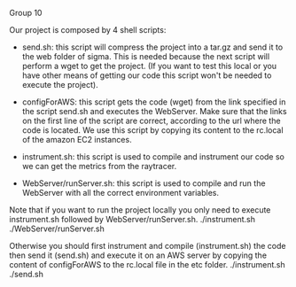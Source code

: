 Group 10

Our project is composed by 4 shell scripts:

- send.sh: this script will compress the project into a tar.gz and send it to the web folder of sigma. This is needed because the next script will perform a wget to get the project. (If you want to test this local or you have other means of getting our code this script won't be needed to execute the project).

- configForAWS: this script gets the code (wget) from the link specified in the script send.sh and executes the WebServer. Make sure that the links on the first line of the script are correct, according to the url where the code is located. We use this script by copying its content to the rc.local of the amazon EC2 instances.

- instrument.sh: this script is used to compile and instrument our code so we can get the metrics from the raytracer.

- WebServer/runServer.sh: this script is used to compile and run the WebServer with all the correct environment variables.

Note that if you want to run the project locally you only need to execute instrument.sh followed by WebServer/runServer.sh. 
	./instrument.sh
	./WebServer/runServer.sh

Otherwise you should first instrument and compile (instrument.sh) the code then send it (send.sh) and execute it on an AWS server by copying the content of configForAWS to the rc.local file in the etc folder.
	./instrument.sh
	./send.sh
	